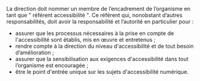 La direction doit nommer un membre de l’encadrement de l’organisme en tant que " référent accessibilité ". Ce référent qui, nonobstant d’autres responsabilités, doit avoir la responsabilité et l’autorité en particulier pour :
+ assurer que les processus nécessaires à la prise en compte de l'accessibilité sont établis, mis en œuvre et entretenus ;
+ rendre compte à la direction du niveau d'accessibilité et de tout besoin d’amélioration ;
+ assurer que la sensibilisation aux exigences d'accessibilité dans tout l’organisme est encouragée ;
+ être le point d'entrée unique sur les sujets d'accessibilité numérique.
